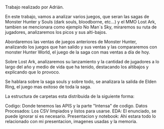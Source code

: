 Trabajo realizado por Adrián.



En este trabajo, vamos a analizar varios juegos, que seran las sagas de Monster Hunter y Souls (dark souls, bloodborne, etc...) y el MMO Lost Ark, tambien se mencionara como ejemplo No Man´s Sky, miraremos su ruta de jugadores, analizaremos los picos y sus alti-bajos.


Abordaremos las ventas de juegos anteriores de Monster Hunter, analizando los juegos que han salido y sus ventas y las compararemos con monster Hunter World,
el juego de la saga con mas ventas a día de hoy.

Sobre Lost Ark, analizaremos su lanzamiento y la cantidad de jugadores a lo largo del año y medio de vida que ha tenido, destacando los altibajos y explicando que lo provoco.

Se hablara sobre la saga souls y sobre todo, se analizara la salida de Elden Ring, el juego mas exitoso de toda la saga.

La estructura de carpetas esta distribuida de la siguiente forma:

Codigo: Donde tenemos las APIS y la parte "Intensa" de codigo.
Datos Procesados: Los CSV limpiados y listos para usarse.
EDA: El enunciado, se puede ignorar si es necesario.
Presentacion y notebook: Ahi estara todo lo relacionado con mi presentacion, imagenes usadas y la memoria.


